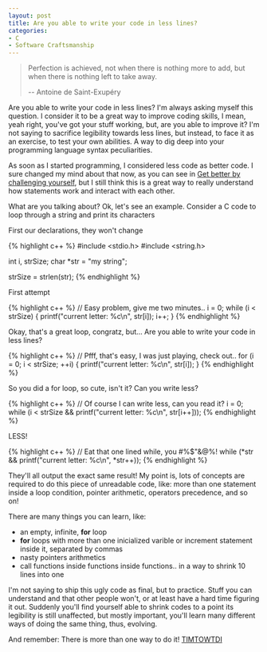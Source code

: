 ```yaml
---
layout: post
title: Are you able to write your code in less lines?
categories:
- C
- Software Craftsmanship
---
```

<blockquote>
<p>Perfection is achieved, not when there is nothing more to add, but when there is nothing left to take away.</p>
<p>-- Antoine de Saint-Exupéry</p>
</blockquote>
Are you able to write your code in less lines? I'm always asking myself this question. I consider it to be a great way to improve coding skills, I mean, yeah right, you've got your stuff working, but, are you able to improve it? I'm not saying to sacrifice legibility towards less lines, but instead, to face it as an exercise, to test your own abilities. A way to dig deep into your programming language syntax peculiarities.

As soon as I started programming, I considered less code as better code. I sure changed my mind about that now, as you can see in <a href="/get-better-by-challenging-yourself">Get better by challenging yourself</a>, but I still think this is a great way to really understand how statements work and interact with each other.

What are you talking about? Ok, let's see an example. Consider a C code to loop through a string and print its characters

First our declarations, they won't change

{% highlight c++ %}
#include <stdio.h>
#include <string.h>

int i, strSize;
char *str = "my string";

strSize = strlen(str);
{% endhighlight %}

First attempt

{% highlight c++ %}
// Easy problem, give me two minutes..
i = 0;
while (i < strSize) {
  printf("current letter: %c\n", str[i]);
  i++;
}
{% endhighlight %}

Okay, that's a great loop, congratz, but... Are you able to write your code in less lines?

{% highlight c++ %}
// Pfff, that's easy, I was just playing, check out..
for (i = 0; i < strSize; ++i) {
  printf("current letter: %c\n", str[i]);
}
{% endhighlight %}

So you did a for loop, so cute, isn't it? Can you write less?

{% highlight c++ %}
// Of course I can write less, can you read it?
i = 0;
while (i < strSize && printf("current letter: %c\n", str[i++]));
{% endhighlight %}

LESS!

{% highlight c++ %}
// Eat that one lined while, you #%$"&@%!
while (*str && printf("current letter: %c\n", *str++));
{% endhighlight %}

They'll all output the exact same result! My point is, lots of concepts are required to do this piece of unreadable code, like: more than one statement inside a loop condition, pointer arithmetic, operators precedence, and so on!

There are many things you can learn, like:
<ul>
	<li>an empty, infinite, <strong>for</strong> loop</li>
	<li><strong>for</strong> loops with more than one inicialized varible or increment statement inside it, separated by commas</li>
	<li>nasty pointers arithmetics</li>
	<li>call functions inside functions inside functions.. in a way to shrink 10 lines into one</li>
</ul>
I'm not saying to ship this ugly code as final, but to practice. Stuff you can understand and that other people won't, or at least have a hard time figuring it out. Suddenly you'll find yourself able to shrink codes to a point its legibility is still unaffected, but mostly important, you'll learn many different ways of doing the same thing, thus, evolving.

And remember: There is more than one way to do it! <a target="_blank" href="http://en.wikipedia.org/wiki/There's_more_than_one_way_to_do_it">TIMTOWTDI</a>
